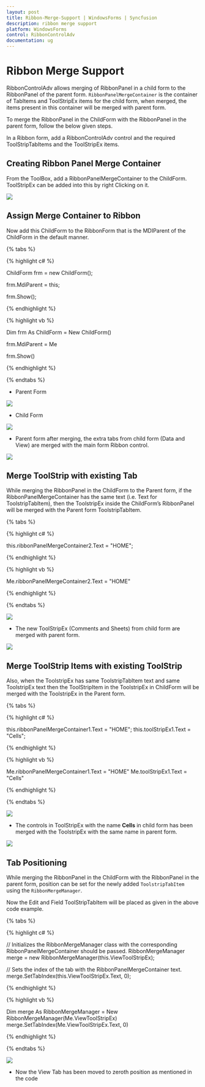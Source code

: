 ```yaml
---
layout: post
title: Ribbon-Merge-Support | WindowsForms | Syncfusion
description: ribbon merge support
platform: WindowsForms
control: RibbonControlAdv 
documentation: ug
---
```


# Ribbon Merge Support

RibbonControlAdv allows merging of RibbonPanel in a child form to the RibbonPanel of the parent form.
`RibbonPanelMergeContainer` is the container of TabItems and ToolStripEx items for the child form, when merged, the items present in this container will be merged with parent form.

To merge the RibbonPanel in the ChildForm with the RibbonPanel in the parent form, follow the below given steps.

In a Ribbon form, add a RibbonControlAdv control and the required ToolStripTabItems and the ToolStripEx items.

## Creating Ribbon Panel Merge Container

From the ToolBox, add a RibbonPanelMergeContainer to the ChildForm. ToolStripEx can be added into this by right Clicking on it.

![](Ribbon_Merge_Support_Images/Ribbon-Merge-Support_img1.jpg)

## Assign Merge Container to Ribbon

Now add this ChildForm to the RibbonForm that is the MDIParent of the ChildForm in the default manner.

{% tabs %}

{% highlight c# %}

ChildForm frm = new ChildForm(); 

frm.MdiParent = this; 

frm.Show();

{% endhighlight %}

{% highlight vb %}

Dim frm As ChildForm = New ChildForm()

frm.MdiParent = Me

frm.Show()

{% endhighlight %}

{% endtabs %}

* Parent Form

![](Ribbon_Merge_Support_Images/Ribbon-Merge-Support_img2.jpg)

* Child Form

![](Ribbon_Merge_Support_Images/Ribbon-Merge-Support_img3.jpg)

* Parent form after merging, the extra tabs from child form (Data and View) are merged with the main form Ribbon control.

![](Ribbon_Merge_Support_Images/Ribbon-Merge-Support_img4.jpg)

## Merge ToolStrip with existing Tab

While merging the RibbonPanel in the ChildForm to the Parent form, if the RibbonPanelMergeContainer has the same text (i.e. Text for ToolstripTabItem), then the ToolstripEx inside the ChildForm’s RibbonPanel will be merged with the Parent form ToolstripTabItem.

{% tabs %}

{% highlight c# %}

this.ribbonPanelMergeContainer2.Text = "HOME";

{% endhighlight %}

{% highlight vb %}

Me.ribbonPanelMergeContainer2.Text = "HOME"

{% endhighlight %}

{% endtabs %}

![](Ribbon_Merge_Support_Images/Ribbon-Merge-Support_img5.jpg)

* The new ToolStripEx (Comments and Sheets) from child form are merged with parent form.

![](Ribbon_Merge_Support_Images/Ribbon-Merge-Support_img6.jpg)


## Merge ToolStrip Items with existing ToolStrip

Also, when the ToolstripEx has same ToolstripTabItem text and same ToolstripEx text then the ToolStripItem in the ToolstripEx in ChildForm will be merged with the ToolstripEx in the Parent form.

{% tabs %}

{% highlight c# %}

this.ribbonPanelMergeContainer1.Text = "HOME";
this.toolStripEx1.Text = "Cells";

{% endhighlight %}

{% highlight vb %}

Me.ribbonPanelMergeContainer1.Text = "HOME"
Me.toolStripEx1.Text = "Cells"

{% endhighlight %}

{% endtabs %}

![](Ribbon_Merge_Support_Images/Ribbon-Merge-Support_img7.jpg)

*	The controls in ToolStripEx with the name **Cells** in child form has been merged with the ToolstripEx with the same name in parent form.

![](Ribbon_Merge_Support_Images/Ribbon-Merge-Support_img8.jpg)

## Tab Positioning

While merging the RibbonPanel in the ChildForm with the RibbonPanel in the parent form, position can be set for the newly added `ToolstripTabItem` using the `RibbonMergeManager`.

Now the Edit and Field ToolStripTabItem will be placed as given in the above code example.

{% tabs %}

{% highlight c# %}

// Initializes the RibbonMergeManager class with the corresponding RibbonPanelMergeContainer should be passed.
RibbonMergeManager merge = new RibbonMergeManager(this.ViewToolStripEx);

// Sets the index of the tab with the RibbonPanelMergeContainer text.
merge.SetTabIndex(this.ViewToolStripEx.Text, 0);

{% endhighlight %}

{% highlight vb %}

Dim merge As RibbonMergeManager = New RibbonMergeManager(Me.ViewToolStripEx)
merge.SetTabIndex(Me.ViewToolStripEx.Text, 0)

{% endhighlight %}

{% endtabs %}

![](Ribbon_Merge_Support_Images/Ribbon-Merge-Support_img9.jpg)

*	Now the View Tab has been moved to zeroth position as mentioned in the code